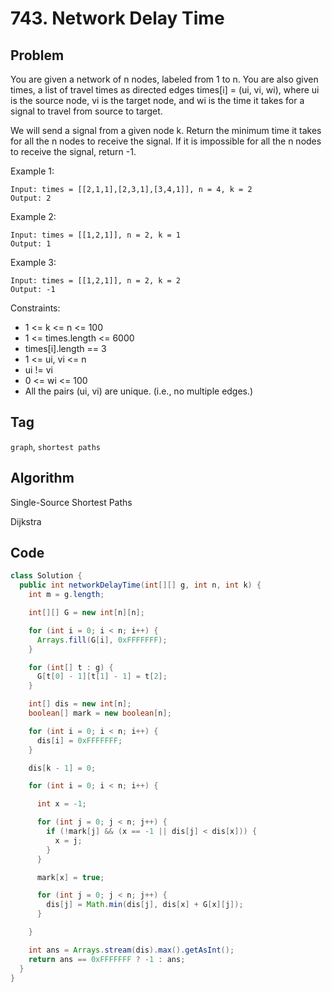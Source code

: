 # 743. Network Delay Time

## Problem 

You are given a network of n nodes, labeled from 1 to n. You are also given times, a list of travel times as directed edges times[i] = (ui, vi, wi), where ui is the source node, vi is the target node, and wi is the time it takes for a signal to travel from source to target.

We will send a signal from a given node k. Return the minimum time it takes for all the n nodes to receive the signal. If it is impossible for all the n nodes to receive the signal, return -1.

Example 1:
```
Input: times = [[2,1,1],[2,3,1],[3,4,1]], n = 4, k = 2
Output: 2
```

Example 2:
```
Input: times = [[1,2,1]], n = 2, k = 1
Output: 1
```

Example 3:
```
Input: times = [[1,2,1]], n = 2, k = 2
Output: -1
```

Constraints:

- 1 <= k <= n <= 100
- 1 <= times.length <= 6000
- times[i].length == 3
- 1 <= ui, vi <= n
- ui != vi
- 0 <= wi <= 100
- All the pairs (ui, vi) are unique. (i.e., no multiple edges.)

## Tag
```graph```, ```shortest paths```

## Algorithm

Single-Source Shortest Paths

Dijkstra

## Code
```java
class Solution {
  public int networkDelayTime(int[][] g, int n, int k) {
    int m = g.length;

    int[][] G = new int[n][n];

    for (int i = 0; i < n; i++) {
      Arrays.fill(G[i], 0xFFFFFFF);
    }

    for (int[] t : g) {
      G[t[0] - 1][t[1] - 1] = t[2];
    }

    int[] dis = new int[n];
    boolean[] mark = new boolean[n];

    for (int i = 0; i < n; i++) {
      dis[i] = 0xFFFFFFF;
    }

    dis[k - 1] = 0;

    for (int i = 0; i < n; i++) {

      int x = -1;

      for (int j = 0; j < n; j++) {
        if (!mark[j] && (x == -1 || dis[j] < dis[x])) {
          x = j;
        }
      }

      mark[x] = true;

      for (int j = 0; j < n; j++) {
        dis[j] = Math.min(dis[j], dis[x] + G[x][j]);
      }

    }

    int ans = Arrays.stream(dis).max().getAsInt();
    return ans == 0xFFFFFFF ? -1 : ans;
  }
}
```